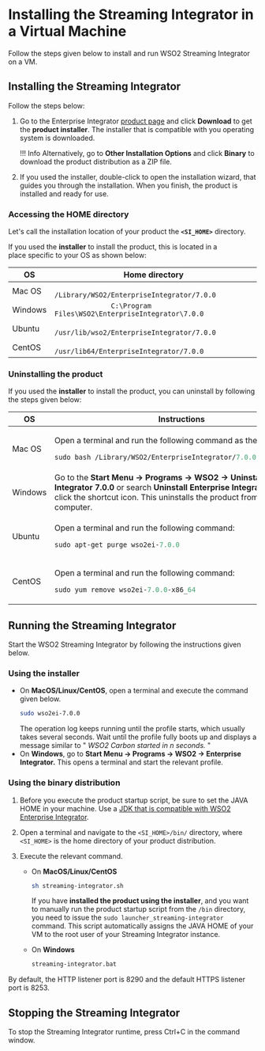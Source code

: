 # Installing the Streaming Integrator in a Virtual Machine

Follow the steps given below to install and run WSO2 Streaming Integrator on a VM.

## Installing the Streaming Integrator

Follow the steps below:

1.  Go to the Enterprise Integrator [product page](https://wso2.com/integration/streaming-integrator/) and click **Download** to get the **product installer**. The installer that is compatible with you operating system is downloaded.

    !!! Info
        Alternatively, go to **Other Installation Options** and click **Binary** to download the product distribution as a ZIP file.

2.  If you used the installer, double-click to open the installation
    wizard, that guides you through the installation. When you
    finish, the product is installed and ready for use.

### Accessing the HOME directory

Let's call the installation location of your product the
**`<SI_HOME>`** directory.

If you used the **installer** to install the product, this is located in
a place specific to your OS as shown below:

<table style="width:100%;">
   <colgroup>
      <col style="width: 9%" />
      <col style="width: 90%" />
   </colgroup>
   <thead>
      <tr class="header">
         <th>OS</th>
         <th>Home directory</th>
      </tr>
   </thead>
   <tbody>
      <tr class="odd">
         <td>Mac OS</td>
         <td><code>              /Library/WSO2/EnterpriseIntegrator/7.0.0             </code></td>
      </tr>
      <tr class="even">
         <td>Windows</td>
         <td><code>              C:\Program Files\WSO2\EnterpriseIntegrator\7.0.0             </code></td>
      </tr>
      <tr class="odd">
         <td>Ubuntu</td>
         <td><code>              /usr/lib/wso2/EnterpriseIntegrator/7.0.0             </code></td>
      </tr>
      <tr class="even">
         <td>CentOS</td>
         <td><code>              /usr/lib64/EnterpriseIntegrator/7.0.0             </code></td>
      </tr>
   </tbody>
</table>

### Uninstalling the product

If you used the **installer** to install the product, you can uninstall by following the steps given below:

<table>
<thead>
<tr class="header">
<th>OS</th>
<th>Instructions</th>
</tr>
</thead>
<tbody>
<tr class="odd">
<td>Mac OS</td>
<td><div class="content-wrapper">
<p>Open a terminal and run the following command as the root user:</p>
<div class="code panel pdl" style="border-width: 1px;">
<div class="codeContent panelContent pdl">
<div class="sourceCode" id="cb1" data-syntaxhighlighter-params="brush: java; gutter: false; theme: Confluence" data-theme="Confluence" style="brush: java; gutter: false; theme: Confluence"><pre class="sourceCode java"><code class="sourceCode java"><span id="cb1-1"><a href="#cb1-1"></a>sudo bash /Library/WSO2/EnterpriseIntegrator/<span class="fl">7.0.</span><span class="dv">0</span>/uninstall.<span class="fu">sh</span></span></code></pre></div>
</div>
</div>
</div></td>
</tr>
<tr class="even">
<td>Windows</td>
<td>Go to the <strong>Start Menu -&gt; Programs -&gt; WSO2 -&gt; Uninstall Enterprise Integrator 7.0.0</strong> or search <strong>Uninstall Enterprise Integrator 7.0.0</strong> and click the shortcut icon. This uninstalls the product from your computer.</td>
</tr>
<tr class="odd">
<td>Ubuntu</td>
<td><div class="content-wrapper">
<p>Open a terminal and run the following command:</p>
<div class="code panel pdl" style="border-width: 1px;">
<div class="codeContent panelContent pdl">
<div class="sourceCode" id="cb2" data-syntaxhighlighter-params="brush: java; gutter: false; theme: Confluence" data-theme="Confluence" style="brush: java; gutter: false; theme: Confluence"><pre class="sourceCode java"><code class="sourceCode java"><span id="cb2-1"><a href="#cb2-1"></a>sudo apt-get purge wso2ei-<span class="fl">7.0.</span><span class="dv">0</span></span></code></pre></div>
</div>
</div>
</div></td>
</tr>
<tr class="even">
<td>CentOS</td>
<td><div class="content-wrapper">
<p>Open a terminal and run the following command:</p>
<div class="code panel pdl" style="border-width: 1px;">
<div class="codeContent panelContent pdl">
<div class="sourceCode" id="cb3" data-syntaxhighlighter-params="brush: java; gutter: false; theme: Confluence" data-theme="Confluence" style="brush: java; gutter: false; theme: Confluence"><pre class="sourceCode java"><code class="sourceCode java"><span id="cb3-1"><a href="#cb3-1"></a>sudo yum remove wso2ei-<span class="fl">7.0.</span><span class="dv">0</span>-x86_<span class="dv">64</span></span></code></pre></div>
</div>
</div>
</div></td>
</tr>
</tbody>
</table>

## Running the Streaming Integrator

Start the WSO2 Streaming Integrator by following the instructions given below.

### Using the installer

* On **MacOS/Linux/CentOS**, open a terminal and execute the command given below.
  ```bash
  sudo wso2ei-7.0.0
  ```
  The operation log keeps running until the profile starts, which usually
       takes several seconds. Wait until the profile fully boots up and
       displays a message similar to " *WSO2 Carbon started in n seconds.* "
* On **Windows**, go to **Start Menu -\> Programs -\> WSO2 -\> Enterprise Integrator.** This
opens a terminal and start the relevant profile.

### Using the binary distribution

1.  Before you execute the product startup script, be sure to set the
    JAVA HOME in your machine. Use a [JDK that is compatible with WSO2
    Enterprise Integrator](https://docs.wso2.com/display/compatibility/Tested+Operating+Systems+and+JDKs).

2.  Open a terminal and navigate to the
    `<SI_HOME>/bin/` directory, where
    `<SI_HOME>` is the home directory of your product
    distribution.
3.  Execute the relevant command.

    * On **MacOS/Linux/CentOS**
      ```bash
      sh streaming-integrator.sh
      ```
      If you have **installed the product using the installer**, and you want to manually run the product startup script from the
      `/bin` directory, you need to issue the `sudo
      launcher_streaming-integrator` command. This script automatically
      assigns the JAVA HOME of your VM to the root user of your Streaming
      Integrator instance.

    * On **Windows**
      ```bash
      streaming-integrator.bat
      ```

By default, the HTTP listener port is 8290 and the default HTTPS
listener port is 8253.

## Stopping the Streaming Integrator

To stop the Streaming Integrator runtime, press Ctrl+C in the command
window.

